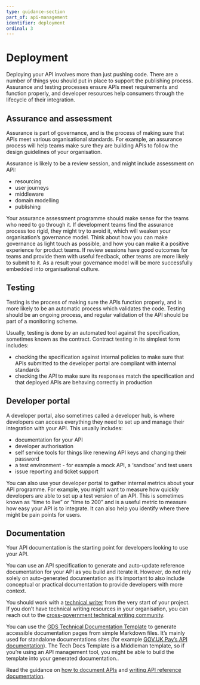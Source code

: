 ```yaml
---
type: guidance-section
part_of: api-management
identifier: deployment
ordinal: 3
---
```

# Deployment

Deploying your API involves more than just pushing code. There are a number of things you should put in place to support the publishing process. Assurance and testing processes ensure APIs meet requirements and function properly, and developer resources help consumers through the lifecycle of their integration.

## Assurance and assessment

Assurance is part of governance, and is the process of making sure that APIs meet various organisational standards. For example, an assurance process will help teams make sure they are building APIs to follow the design guidelines of your organisation.

Assurance is likely to be a review session, and might include assessment on API:

- resourcing
- user journeys
- middleware
- domain modelling
- publishing

Your assurance assessment programme should make sense for the teams who need to go through it. If development teams find the assurance process too rigid, they might try to avoid it, which will weaken your organisation’s governance model. Think about how you can make governance as light touch as possible, and how you can make it a positive experience for product teams. If review sessions have good outcomes for teams and provide them with useful feedback, other teams are more likely to submit to it. As a result your governance model will be more successfully embedded into organisational culture.

## Testing

Testing is the process of making sure the APIs function properly, and is more likely to be an automatic process which validates the code. Testing should be an ongoing process, and regular validation of the API should be part of a monitoring scheme.

Usually, testing is done by an automated tool against the specification, sometimes known as the contract. Contract testing in its simplest form includes:

- checking the specification against internal policies to make sure that APIs submitted to the developer portal are compliant with internal standards
- checking the API to make sure its responses match the specification and that deployed APIs are behaving correctly in production

## Developer portal

A developer portal, also sometimes called a developer hub, is where developers can access everything they need to set up and manage their integration with your API. This usually includes:

- documentation for your API
- developer authorisation
- self service tools for things like renewing API keys and changing their password
- a test environment - for example a mock API, a ‘sandbox’ and test users
- issue reporting and ticket support

You can also use your developer portal to gather internal metrics about your API programme. For example, you might want to measure how quickly developers are able to set up a test version of an API. This is sometimes known as “time to live” or “time to 200” and is a useful metric to measure how easy your API is to integrate. It can also help you identify where there might be pain points for users.

## Documentation

Your API documentation is the starting point for developers looking to use your API.

You can use an API specification to generate and auto-update reference documentation for your API as you build and iterate it. However, do not rely solely on auto-generated documentation as it’s important to also include conceptual or practical documentation to provide developers with more context.

You should work with a [technical writer] from the very start of your project. If you don’t have technical writing resources in your organisation, you can reach out to the [cross-government technical writing community].

You can use the [GDS Technical Documentation Template] to generate accessible documentation pages from simple Markdown files. It’s mainly used for standalone documentations sites (for example [GOV.UK Pay’s API documentation]). The Tech Docs Template is a Middleman template, so if you’re using an API management tool, you might be able to build the template into your generated documentation..

Read the guidance on [how to document APIs] and [writing API reference documentation].


[how to document APIs]: https://www.gov.uk/guidance/how-to-document-apis
[writing API reference documentation]: https://www.gov.uk/guidance/writing-api-reference-documentation
[GDS Technical Documentation Template]: https://tdt-documentation.london.cloudapps.digital/#technical-documentation-template
[technical writer]: https://www.gov.uk/guidance/technical-writer
[cross-government technical writing community]: https://www.gov.uk/service-manual/communities/technical-writing-community
[GOV.UK Pay’s API documentation]: https://docs.payments.service.gov.uk/#gov-uk-pay-technical-documentation
[cross-government technical writing community]: https://www.gov.uk/service-manual/communities/technical-writing-community
